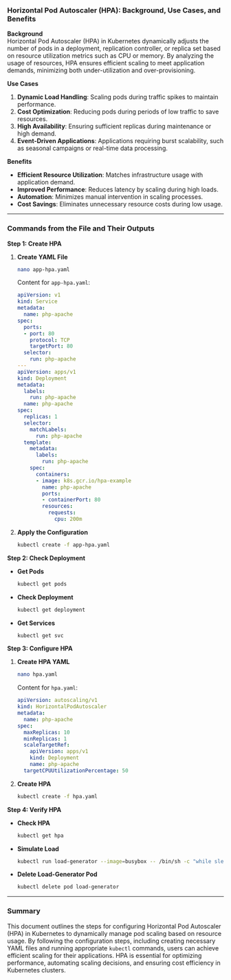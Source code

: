 ### Horizontal Pod Autoscaler (HPA): Background, Use Cases, and Benefits

**Background**  
Horizontal Pod Autoscaler (HPA) in Kubernetes dynamically adjusts the number of pods in a deployment, replication controller, or replica set based on resource utilization metrics such as CPU or memory. By analyzing the usage of resources, HPA ensures efficient scaling to meet application demands, minimizing both under-utilization and over-provisioning.

**Use Cases**  
1. **Dynamic Load Handling**: Scaling pods during traffic spikes to maintain performance.
2. **Cost Optimization**: Reducing pods during periods of low traffic to save resources.
3. **High Availability**: Ensuring sufficient replicas during maintenance or high demand.
4. **Event-Driven Applications**: Applications requiring burst scalability, such as seasonal campaigns or real-time data processing.

**Benefits**  
- **Efficient Resource Utilization**: Matches infrastructure usage with application demand.
- **Improved Performance**: Reduces latency by scaling during high loads.
- **Automation**: Minimizes manual intervention in scaling processes.
- **Cost Savings**: Eliminates unnecessary resource costs during low usage.

---

### Commands from the File and Their Outputs

**Step 1: Create HPA**  
1. **Create YAML File**  
   ```bash
   nano app-hpa.yaml
   ```
   Content for `app-hpa.yaml`:  
   ```yaml
   apiVersion: v1
   kind: Service
   metadata:
     name: php-apache
   spec:
     ports:
     - port: 80
       protocol: TCP
       targetPort: 80
     selector:
       run: php-apache
   ---
   apiVersion: apps/v1
   kind: Deployment
   metadata:
     labels:
       run: php-apache
     name: php-apache
   spec:
     replicas: 1
     selector:
       matchLabels:
         run: php-apache
     template:
       metadata:
         labels:
           run: php-apache
       spec:
         containers:
         - image: k8s.gcr.io/hpa-example
           name: php-apache
           ports:
           - containerPort: 80
           resources:
             requests:
               cpu: 200m
   ```

2. **Apply the Configuration**  
   ```bash
   kubectl create -f app-hpa.yaml
   ```

**Step 2: Check Deployment**  
- **Get Pods**  
  ```bash
  kubectl get pods
  ```
- **Check Deployment**  
  ```bash
  kubectl get deployment
  ```
- **Get Services**  
  ```bash
  kubectl get svc
  ```

**Step 3: Configure HPA**  
1. **Create HPA YAML**  
   ```bash
   nano hpa.yaml
   ```
   Content for `hpa.yaml`:  
   ```yaml
   apiVersion: autoscaling/v1
   kind: HorizontalPodAutoscaler
   metadata:
     name: php-apache
   spec:
     maxReplicas: 10
     minReplicas: 1
     scaleTargetRef:
       apiVersion: apps/v1
       kind: Deployment
       name: php-apache
     targetCPUUtilizationPercentage: 50
   ```

2. **Create HPA**  
   ```bash
   kubectl create -f hpa.yaml
   ```

**Step 4: Verify HPA**  
- **Check HPA**  
  ```bash
  kubectl get hpa
  ```
- **Simulate Load**  
  ```bash
  kubectl run load-generator --image=busybox -- /bin/sh -c "while sleep 0.01; do wget -q -O- http://php-apache; done"
  ```
- **Delete Load-Generator Pod**  
  ```bash
  kubectl delete pod load-generator
  ```

---

### Summary

This document outlines the steps for configuring Horizontal Pod Autoscaler (HPA) in Kubernetes to dynamically manage pod scaling based on resource usage. By following the configuration steps, including creating necessary YAML files and running appropriate `kubectl` commands, users can achieve efficient scaling for their applications. HPA is essential for optimizing performance, automating scaling decisions, and ensuring cost efficiency in Kubernetes clusters.
